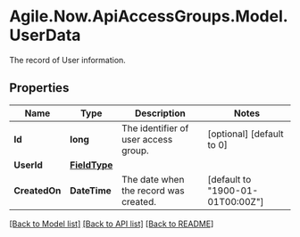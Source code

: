 # Agile.Now.ApiAccessGroups.Model.UserData
The record of User information.

## Properties

Name | Type | Description | Notes
------------ | ------------- | ------------- | -------------
**Id** | **long** | The identifier of user access group. | [optional] [default to 0]
**UserId** | [**FieldType**](FieldType.md) |  | 
**CreatedOn** | **DateTime** | The date when the record was created. | [default to "1900-01-01T00:00Z"]

[[Back to Model list]](../README.md#documentation-for-models) [[Back to API list]](../README.md#documentation-for-api-endpoints) [[Back to README]](../README.md)

